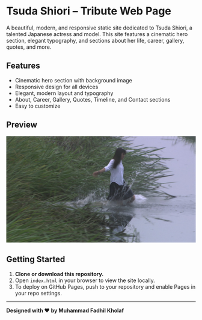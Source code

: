 # Tsuda Shiori – Tribute Web Page

A beautiful, modern, and responsive static site dedicated to Tsuda Shiori, a talented Japanese actress and model. This site features a cinematic hero section, elegant typography, and sections about her life, career, gallery, quotes, and more.

## Features
- Cinematic hero section with background image
- Responsive design for all devices
- Elegant, modern layout and typography
- About, Career, Gallery, Quotes, Timeline, and Contact sections
- Easy to customize

## Preview
![Hero Screenshot](public/all-about-lily-chou-chou.jpg)

## Getting Started

1. **Clone or download this repository.**
2. Open `index.html` in your browser to view the site locally.
3. To deploy on GitHub Pages, push to your repository and enable Pages in your repo settings.

---

**Designed with &hearts; by Muhammad Fadhil Kholaf**
